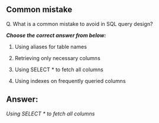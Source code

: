 ## Common mistake

Q. What is a common mistake to avoid in SQL query design?

***Choose the correct answer from below:***

  1. Using aliases for table names

  2. Retrieving only necessary columns

  3. Using SELECT * to fetch all columns

  4. Using indexes on frequently queried columns

## Answer:
*Using SELECT * to fetch all columns*
